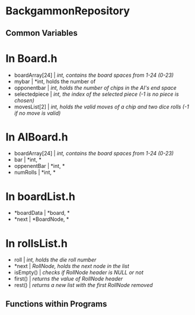 # BackgammonRepository

## Common Variables

# In Board.h
- boardArray[24] | *int, contains the board spaces from 1-24 (0-23)*
- mybar |  *int, holds the number of 
- opponentbar | *int, holds the number of chips in the AI's end space*
- selectedpiece | *int, the index of the selected piece (-1 is no piece is chosen)*
- movesList[2] | *int, holds the valid moves of a chip and two dice rolls (-1 if no move is valid)*

# In AIBoard.h
- boardArray[24] | *int, contains the board spaces from 1-24 (0-23)*
- bar | *int, *
- oppenentBar | *int, *
- numRolls | *int, *

# In boardList.h
- \*boardData | *board, *
- \*next | *BoardNode, *

# In rollsList.h
- roll | *int, holds the die roll number*
- \*next | *RollNode, holds the next node in the list*
- isEmpty() | *checks if RollNode header is NULL or not*
- first() | *returns the value of RollNode header*
- rest() | *returns a new list with the first RollNode removed*

## Functions within Programs